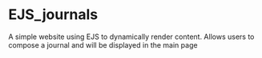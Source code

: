 # EJS_journals
A simple website using EJS to dynamically render content. Allows users to compose a journal and will be displayed in the main page
